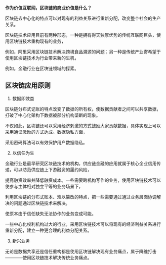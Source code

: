 **作为价值互联网，区块链的商业价值是什么？**

区块链去中心化的特点可以对现有的利益关系进行重新分配，改变整个社会的生产关系。

区块链技术应用目前有两种形态，一种是拥有得天独厚优势的传统互联网巨头，使用区块链技术重构现有的业务，

例如，阿里采用区块链技术解决跨境食品溯源的问题；另一种是传统产业寄希望于使用区块链技术为行业带来新的生机，

例如，金融行业在区块链领域的探索。

## 区块链应用原则

1. 数据即效益

区块链分布式记账的特点改变了数据的所有权，使数据贡献者之间可以共享数据，打破了中心化架构下数据被部分机构垄断的现象。

不仅如此，区块链还可以采用经济刺激的方式鼓励大家贡献数据，具体实现上可以采用通证激励的方式达成。数据隐私方面，

采用密码算法可以有效保护用户数据隐私。

2. 以信任为生

金融行业是最早研究区块链技术的机构，供应链金融的应用就属于核心企业信用传递，可以防范供应链上下游融资的履约风险，

提高融资效率并降低融资成本。一些需要跨机构写作的业务，使用区块链技术可以使参与主体相对独立平等的业务场景下，

利用区块链的分布式账本、难以篡改的特点，把一些需要通过通过业务层面协调解决的问题通过区块链技术来解决，

使原本由于信任缺失无法协作的业务变成可能。

一些中心化权利机构过大的行业，采用区块链技术可以将现有的经济利益关系进行重新分配，建立一种更合理的利益分配关系。

3. 新兴业务

无论是数据共享还是信任重构都是使用区块链解决现有业务痛点，属于降维打击————使用区块链技术解决传统业务痛点。

